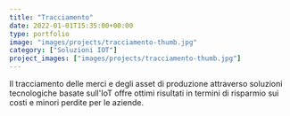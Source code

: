 ```yaml
---
title: "Tracciamento"
date: 2022-01-01T15:35:00+00:00
type: portfolio
image: "images/projects/tracciamento-thumb.jpg"
category: ["Soluzioni IOT"]
project_images: ["images/projects/tracciamento-thumb.jpg"]
---
```


Il tracciamento delle merci e degli asset di produzione attraverso soluzioni tecnologiche basate sull'IoT offre ottimi risultati in termini di risparmio sui costi e minori perdite per le aziende.